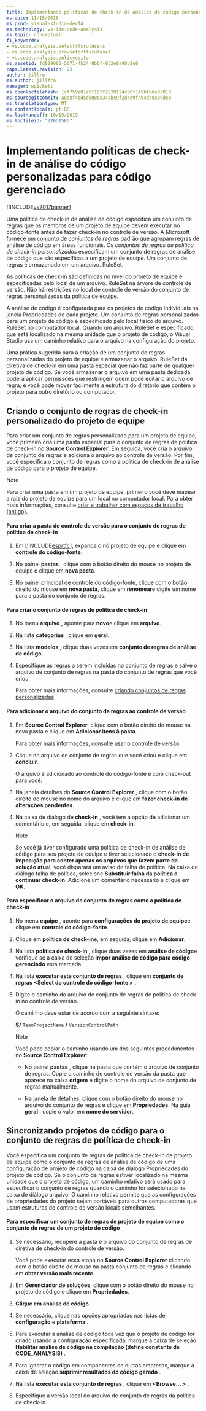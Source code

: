 ```yaml
---
title: Implementando políticas de check-in de análise de código personalizado para código gerenciado | Microsoft Docs
ms.date: 11/15/2016
ms.prod: visual-studio-dev14
ms.technology: vs-ide-code-analysis
ms.topic: conceptual
f1_keywords:
- vs.code.analysis.selecttfsrulesets
- vs.code.analysis.browsefortfsruleset
- vs.code.analysis.policyeditor
ms.assetid: fd029003-5671-4b24-8b6f-032e0a98b2e8
caps.latest.revision: 23
author: jillre
ms.author: jillfra
manager: wpickett
ms.openlocfilehash: 1cf759e01e5f152f2220124c90f145bfbbe3c01d
ms.sourcegitcommit: a8e8f4bd5d508da34bbe9f2d4d9fa94da0539de0
ms.translationtype: MT
ms.contentlocale: pt-BR
ms.lasthandoff: 10/19/2019
ms.locfileid: "72651585"
---
```

# <a name="implementing-custom-code-analysis-check-in-policies-for-managed-code"></a>Implementando políticas de check-in de análise do código personalizadas para código gerenciado
[!INCLUDE[vs2017banner](../includes/vs2017banner.md)]

Uma política de check-in de análise de código especifica um conjunto de regras que os membros de um projeto de equipe devem executar no código-fonte antes de fazer check-in no controle de versão. A Microsoft fornece um conjunto de *conjuntos de regras* padrão que agrupam regras de análise de código em áreas funcionais. Os *conjuntos de regras de política de check-in personalizados* especificam um conjunto de regras de análise de código que são específicas a um projeto de equipe. Um conjunto de regras é armazenado em um arquivo. RuleSet.

 As políticas de check-in são definidas no nível do projeto de equipe e especificadas pelo local de um arquivo. RuleSet na árvore de controle de versão. Não há restrições no local de controle de versão do conjunto de regras personalizadas da política de equipe.

 A análise de código é configurada para os projetos de código individuais na janela Propriedades de cada projeto. Um conjunto de regras personalizadas para um projeto de código é especificado pelo local físico do arquivo. RuleSet no computador local. Quando um arquivo. RuleSet é especificado que está localizado na mesma unidade que o projeto de código, o Visual Studio usa um caminho relativo para o arquivo na configuração do projeto.

 Uma prática sugerida para a criação de um conjunto de regras personalizadas do projeto de equipe é armazenar o arquivo. RuleSet da diretiva de check-in em uma pasta especial que não faz parte de qualquer projeto de código. Se você armazenar o arquivo em uma pasta dedicada, poderá aplicar permissões que restringem quem pode editar o arquivo de regra, e você pode mover facilmente a estrutura do diretório que contém o projeto para outro diretório ou computador.

## <a name="creating-the-team-project-custom-check-in-rule-set"></a>Criando o conjunto de regras de check-in personalizado do projeto de equipe
 Para criar um conjunto de regras personalizado para um projeto de equipe, você primeiro cria uma pasta especial para o conjunto de regras de política de check-in no **Source Control Explorer**. Em seguida, você cria o arquivo de conjunto de regras e adiciona o arquivo ao controle de versão. Por fim, você especifica o conjunto de regras como a política de check-in de análise de código para o projeto de equipe.

> [!NOTE]
> Para criar uma pasta em um projeto de equipe, primeiro você deve mapear a raiz do projeto de equipe para um local no computador local. Para obter mais informações, consulte [criar e trabalhar com espaços de trabalho (antigo)](https://msdn.microsoft.com/db4d5692-179a-44fe-ad31-0c1c900c9cb2).

#### <a name="to-create-the-version-control-folder-for-the-check-in-policy-rule-set"></a>Para criar a pasta de controle de versão para o conjunto de regras de política de check-in

1. Em [!INCLUDE[esprtfc](../includes/esprtfc-md.md)], expanda o nó projeto de equipe e clique em **controle do código-fonte**.

2. No painel **pastas** , clique com o botão direito do mouse no projeto de equipe e clique em **nova pasta**.

3. No painel principal de controle do código-fonte, clique com o botão direito do mouse em **nova pasta**, clique em **renomear**e digite um nome para a pasta do conjunto de regras.

#### <a name="to-create-the-check-in-policy-rule-set"></a>Para criar o conjunto de regras de política de check-in

1. No menu **arquivo** , aponte para **novo**e clique em **arquivo**.

2. Na lista **categorias** , clique em **geral**.

3. Na lista **modelos** , clique duas vezes em **conjunto de regras de análise de código**.

4. Especifique as regras a serem incluídas no conjunto de regras e salve o arquivo de conjunto de regras na pasta do conjunto de regras que você criou.

     Para obter mais informações, consulte [criando conjuntos de regras personalizadas](../code-quality/creating-custom-code-analysis-rule-sets.md)

#### <a name="to-add-the-rule-set-file-to-version-control"></a>Para adicionar o arquivo do conjunto de regras ao controle de versão

1. Em **Source Control Explorer**, clique com o botão direito do mouse na nova pasta e clique em **Adicionar itens à pasta**.

     Para obter mais informações, consulte [usar o controle de versão](https://msdn.microsoft.com/library/33267cee-fe5f-4aa3-b2cd-6d22ceace314).

2. Clique no arquivo de conjunto de regras que você criou e clique em **concluir**.

     O arquivo é adicionado ao controle do código-fonte e com check-out para você.

3. Na janela detalhes do **Source Control Explorer** , clique com o botão direito do mouse no nome do arquivo e clique em **fazer check-in de alterações pendentes**.

4. Na caixa de diálogo de **check-in** , você tem a opção de adicionar um comentário e, em seguida, clique em **check-in**.

    > [!NOTE]
    > Se você já tiver configurado uma política de check-in de análise de código para seu projeto de equipe e tiver selecionado o **check-in de imposição para conter apenas os arquivos que fazem parte da solução atual**, você disparará um aviso de falha de política. Na caixa de diálogo falha de política, selecione **Substituir falha da política e continuar check-in**. Adicione um comentário necessário e clique em **OK**.

#### <a name="to-specify-the-rule-set-file-as-the-check-in-policy"></a>Para especificar o arquivo de conjunto de regras como a política de check-in

1. No menu **equipe** , aponte para **configurações do projeto de equipe**e clique em **controle do código-fonte**.

2. Clique em **política de check-in**e, em seguida, clique em **Adicionar**.

3. Na lista **política de check-in** , clique duas vezes em **análise de código**e verifique se a caixa de seleção **impor análise de código para código gerenciado** está marcada.

4. Na lista **executar este conjunto de regras** , clique em **conjunto de regras \<Select do controle do código-fonte >** .

5. Digite o caminho do arquivo de conjunto de regras de política de check-in no controle de versão.

     O caminho deve estar de acordo com a seguinte sintaxe:

     **$/** `TeamProjectName` **/** `VersionControlPath`

    > [!NOTE]
    > Você pode copiar o caminho usando um dos seguintes procedimentos no **Source Control Explorer**:

    - No painel **pastas** , clique na pasta que contém o arquivo de conjunto de regras. Copie o caminho de controle de versão da pasta que aparece na caixa **origem** e digite o nome do arquivo de conjunto de regras manualmente.

    - Na janela de detalhes, clique com o botão direito do mouse no arquivo do conjunto de regras e clique em **Propriedades**. Na guia **geral** , copie o valor em **nome do servidor**.

## <a name="synchronizing-code-projects-to-the-check-in-policy-rule-set"></a>Sincronizando projetos de código para o conjunto de regras de política de check-in
 Você especifica um conjunto de regras de política de check-in de projeto de equipe como o conjunto de regras de análise de código de uma configuração de projeto de código na caixa de diálogo Propriedades do projeto de código. Se o conjunto de regras estiver localizado na mesma unidade que o projeto de código, um caminho relativo será usado para especificar o conjunto de regras quando o caminho for selecionado na caixa de diálogo arquivo. O caminho relativo permite que as configurações de propriedades do projeto sejam portáveis para outros computadores que usam estruturas de controle de versão locais semelhantes.

#### <a name="to-specify-a-team-project-rule-set-as-the-rule-set-of-a-code-project"></a>Para especificar um conjunto de regras de projeto de equipe como o conjunto de regras de um projeto de código

1. Se necessário, recupere a pasta e o arquivo do conjunto de regras de diretiva de check-in do controle de versão.

     Você pode executar essa etapa no **Source Control Explorer** clicando com o botão direito do mouse na pasta conjunto de regras e clicando em **obter versão mais recente**.

2. Em **Gerenciador de soluções**, clique com o botão direito do mouse no projeto de código e clique em **Propriedades**.

3. **Clique em análise de código**.

4. Se necessário, clique nas opções apropriadas nas listas de **configuração** e **plataforma** .

5. Para executar a análise de código toda vez que o projeto de código for criado usando a configuração especificada, marque a caixa de seleção **Habilitar análise de código na compilação (define constante de CODE_ANALYSIS)** .

6. Para ignorar o código em componentes de outras empresas, marque a caixa de seleção **suprimir resultados do código gerado** .

7. Na lista **executar este conjunto de regras** , clique em **\<Browse... >** .

8. Especifique a versão local do arquivo de conjunto de regras da política de check-in.
